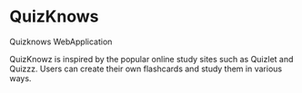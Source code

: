 # QuizKnows
Quizknows WebApplication

QuizKnowz is inspired by the popular online study sites such as Quizlet and Quizzz. 
Users can create their own flashcards and study them in various ways.
